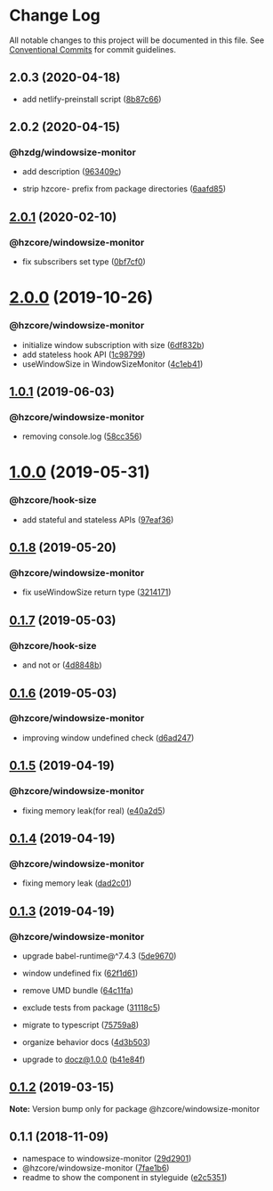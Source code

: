 # Change Log

All notable changes to this project will be documented in this file.
See [Conventional Commits](https://conventionalcommits.org) for commit guidelines.

## 2.0.3 (2020-04-18)


* add netlify-preinstall script ([8b87c66](https://github.com/hzdg/hz-core/commit/8b87c66))


## 2.0.2 (2020-04-15)


### @hzdg/windowsize-monitor

* add description ([963409c](https://github.com/hzdg/hz-core/commit/963409c))

* strip hzcore- prefix from package directories ([6aafd85](https://github.com/hzdg/hz-core/commit/6aafd85))


## [2.0.1](https://github.com/hzdg/hz-core/compare/@hzcore/windowsize-monitor@2.0.0...@hzcore/windowsize-monitor@2.0.1) (2020-02-10)


### @hzcore/windowsize-monitor

* fix subscribers set type ([0bf7cf0](https://github.com/hzdg/hz-core/commit/0bf7cf0))


# [2.0.0](https://github.com/hzdg/hz-core/compare/@hzcore/windowsize-monitor@1.0.1...@hzcore/windowsize-monitor@2.0.0) (2019-10-26)


### @hzcore/windowsize-monitor

* initialize window subscription with size ([6df832b](https://github.com/hzdg/hz-core/commit/6df832b))
* add stateless hook API ([1c98799](https://github.com/hzdg/hz-core/commit/1c98799))
* useWindowSize in WindowSizeMonitor ([4c1eb41](https://github.com/hzdg/hz-core/commit/4c1eb41))


## [1.0.1](https://github.com/hzdg/hz-core/compare/@hzcore/windowsize-monitor@1.0.0...@hzcore/windowsize-monitor@1.0.1) (2019-06-03)


### @hzcore/windowsize-monitor

* removing console.log ([58cc356](https://github.com/hzdg/hz-core/commit/58cc356))


# [1.0.0](https://github.com/hzdg/hz-core/compare/@hzcore/windowsize-monitor@0.1.8...@hzcore/windowsize-monitor@1.0.0) (2019-05-31)


### @hzcore/hook-size

* add stateful and stateless APIs ([97eaf36](https://github.com/hzdg/hz-core/commit/97eaf36))


## [0.1.8](https://github.com/hzdg/hz-core/compare/@hzcore/windowsize-monitor@0.1.7...@hzcore/windowsize-monitor@0.1.8) (2019-05-20)


### @hzcore/windowsize-monitor

* fix useWindowSize return type ([3214171](https://github.com/hzdg/hz-core/commit/3214171))


## [0.1.7](https://github.com/hzdg/hz-core/compare/@hzcore/windowsize-monitor@0.1.6...@hzcore/windowsize-monitor@0.1.7) (2019-05-03)


### @hzcore/hook-size

* and not or ([4d8848b](https://github.com/hzdg/hz-core/commit/4d8848b))


## [0.1.6](https://github.com/hzdg/hz-core/compare/@hzcore/windowsize-monitor@0.1.5...@hzcore/windowsize-monitor@0.1.6) (2019-05-03)


### @hzcore/windowsize-monitor

* improving window undefined check ([d6ad247](https://github.com/hzdg/hz-core/commit/d6ad247))


## [0.1.5](https://github.com/hzdg/hz-core/compare/@hzcore/windowsize-monitor@0.1.4...@hzcore/windowsize-monitor@0.1.5) (2019-04-19)


### @hzcore/windowsize-monitor

* fixing memory leak(for real) ([e40a2d5](https://github.com/hzdg/hz-core/commit/e40a2d5))


## [0.1.4](https://github.com/hzdg/hz-core/compare/@hzcore/windowsize-monitor@0.1.3...@hzcore/windowsize-monitor@0.1.4) (2019-04-19)


### @hzcore/windowsize-monitor

* fixing memory leak ([dad2c01](https://github.com/hzdg/hz-core/commit/dad2c01))


## [0.1.3](https://github.com/hzdg/hz-core/compare/@hzcore/windowsize-monitor@0.1.2...@hzcore/windowsize-monitor@0.1.3) (2019-04-19)


### @hzcore/windowsize-monitor

* upgrade babel-runtime@^7.4.3 ([5de9670](https://github.com/hzdg/hz-core/commit/5de9670))
* window undefined fix ([62f1d61](https://github.com/hzdg/hz-core/commit/62f1d61))
* remove UMD bundle ([64c11fa](https://github.com/hzdg/hz-core/commit/64c11fa))
* exclude tests from package ([31118c5](https://github.com/hzdg/hz-core/commit/31118c5))
* migrate to typescript ([75759a8](https://github.com/hzdg/hz-core/commit/75759a8))

* organize behavior docs ([4d3b503](https://github.com/hzdg/hz-core/commit/4d3b503))
* upgrade to docz@1.0.0 ([b41e84f](https://github.com/hzdg/hz-core/commit/b41e84f))


## [0.1.2](https://github.com/hzdg/hz-core/compare/@hzcore/windowsize-monitor@0.1.1...@hzcore/windowsize-monitor@0.1.2) (2019-03-15)

**Note:** Version bump only for package @hzcore/windowsize-monitor





## 0.1.1 (2018-11-09)


* namespace to windowsize-monitor ([29d2901](https://github.com/hzdg/hz-core/commit/29d2901))
* @hzcore/windowsize-monitor ([7fae1b6](https://github.com/hzdg/hz-core/commit/7fae1b6))
* readme to show the component in styleguide ([e2c5351](https://github.com/hzdg/hz-core/commit/e2c5351))
